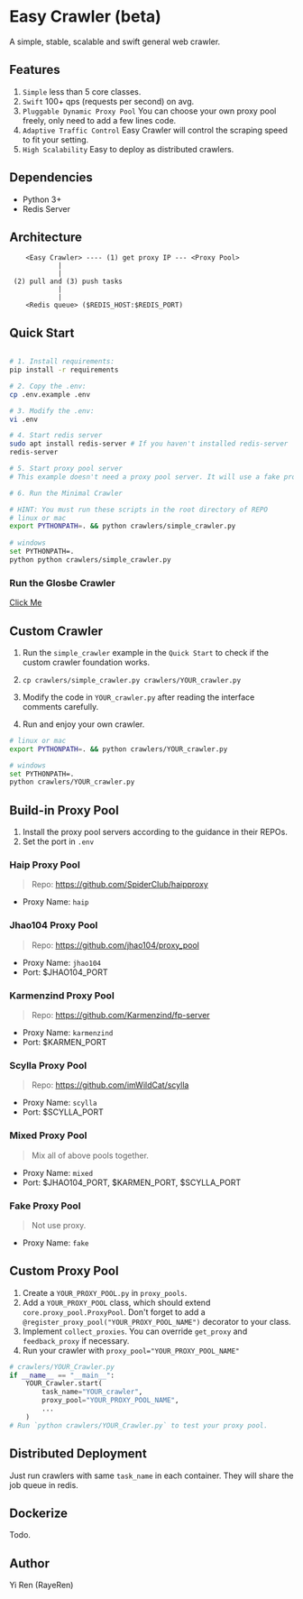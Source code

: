 # Easy Crawler (beta)
A simple, stable, scalable and swift general web crawler.

## Features
1. `Simple` less than 5 core classes.
2. `Swift` 100+ qps (requests per second) on avg.
3. `Pluggable Dynamic Proxy Pool` You can choose your own proxy pool freely, only need to add a few lines code.
4. `Adaptive Traffic Control` Easy Crawler will control the scraping speed to fit your setting.
5. `High Scalability` Easy to deploy as distributed crawlers.

## Dependencies

- Python 3+
- Redis Server


## Architecture
```
    <Easy Crawler> ---- (1) get proxy IP --- <Proxy Pool>
            |
            |
 (2) pull and (3) push tasks
            |
            |
    <Redis queue> ($REDIS_HOST:$REDIS_PORT) 
```

## Quick Start 

```bash

# 1. Install requirements:
pip install -r requirements

# 2. Copy the .env:
cp .env.example .env

# 3. Modify the .env:
vi .env

# 4. Start redis server
sudo apt install redis-server # If you haven't installed redis-server
redis-server

# 5. Start proxy pool server
# This example doesn't need a proxy pool server. It will use a fake proxy pool. For a crawler with real proxy pool, you can jump to `Build-in Proxy Pool` below for reference.

# 6. Run the Minimal Crawler

# HINT: You must run these scripts in the root directory of REPO
# linux or mac
export PYTHONPATH=. && python crawlers/simple_crawler.py
 
# windows
set PYTHONPATH=.
python python crawlers/simple_crawler.py

```

### Run the Glosbe Crawler

[Click Me](crawlers/glosbe/readme.md) 


## Custom Crawler

1. Run the `simple_crawler` example in the `Quick Start` to check if the custom crawler foundation works.

2. `cp crawlers/simple_crawler.py crawlers/YOUR_crawler.py`

3. Modify the code in `YOUR_crawler.py` after reading the interface comments carefully.

4. Run and enjoy your own crawler.

```bash
# linux or mac
export PYTHONPATH=. && python crawlers/YOUR_crawler.py 

# windows
set PYTHONPATH=.
python crawlers/YOUR_crawler.py 
```

## Build-in Proxy Pool

1. Install the proxy pool servers according to the guidance in their REPOs. 
2. Set the port in `.env`

### Haip Proxy Pool
> Repo: https://github.com/SpiderClub/haipproxy
- Proxy Name: `haip`

### Jhao104 Proxy Pool
> Repo: https://github.com/jhao104/proxy_pool
- Proxy Name: `jhao104`
- Port: $JHAO104_PORT

### Karmenzind Proxy Pool
> Repo: https://github.com/Karmenzind/fp-server
- Proxy Name: `karmenzind`
- Port: $KARMEN_PORT

### Scylla Proxy Pool
> Repo: https://github.com/imWildCat/scylla
- Proxy Name: `scylla`
- Port: $SCYLLA_PORT

### Mixed Proxy Pool
> Mix all of above pools together.
- Proxy Name: `mixed`
- Port: $JHAO104_PORT, $KARMEN_PORT, $SCYLLA_PORT

### Fake Proxy Pool
> Not use proxy.
- Proxy Name: `fake`


## Custom Proxy Pool

1. Create a `YOUR_PROXY_POOL.py` in `proxy_pools`.
2. Add a `YOUR_PROXY_POOL` class, which should extend `core.proxy_pool.ProxyPool`. Don't forget to add a `@register_proxy_pool("YOUR_PROXY_POOL_NAME")` decorator to your class.
3. Implement `collect_proxies`. You can override `get_proxy` and `feedback_proxy` if necessary.
4. Run your crawler with `proxy_pool="YOUR_PROXY_POOL_NAME"`
 
```python
# crawlers/YOUR_Crawler.py
if __name__ == "__main__":
    YOUR_Crawler.start(
        task_name="YOUR_crawler",
        proxy_pool="YOUR_PROXY_POOL_NAME",
        ...
    )
# Run `python crawlers/YOUR_Crawler.py` to test your proxy pool.
```

## Distributed Deployment

Just run crawlers with same `task_name` in each container. They will share the job queue in redis.

## Dockerize

Todo.
 
## Author
Yi Ren (RayeRen)
